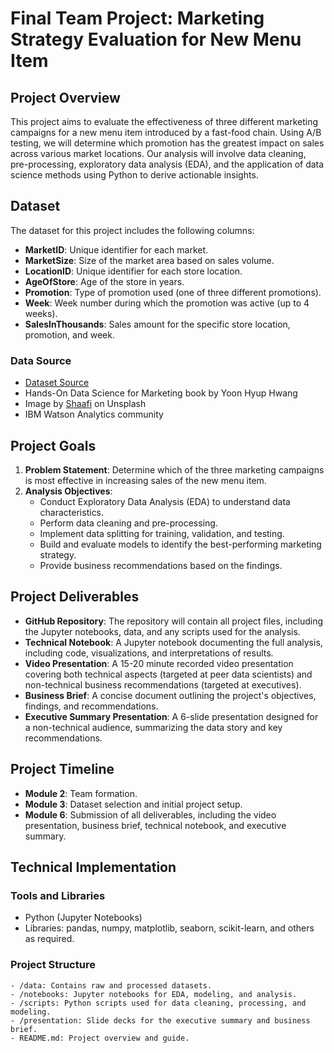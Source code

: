 # Final Team Project: Marketing Strategy Evaluation for New Menu Item

## Project Overview

This project aims to evaluate the effectiveness of three different marketing campaigns for a new menu item introduced by a fast-food chain. Using A/B testing, we will determine which promotion has the greatest impact on sales across various market locations. Our analysis will involve data cleaning, pre-processing, exploratory data analysis (EDA), and the application of data science methods using Python to derive actionable insights.

## Dataset

The dataset for this project includes the following columns:

- **MarketID**: Unique identifier for each market.
- **MarketSize**: Size of the market area based on sales volume.
- **LocationID**: Unique identifier for each store location.
- **AgeOfStore**: Age of the store in years.
- **Promotion**: Type of promotion used (one of three different promotions).
- **Week**: Week number during which the promotion was active (up to 4 weeks).
- **SalesInThousands**: Sales amount for the specific store location, promotion, and week.

### Data Source

- [Dataset Source](https://rpubs.com/ksdwivedy/finalRProject)
- Hands-On Data Science for Marketing book by Yoon Hyup Hwang
- Image by [Shaafi](https://unsplash.com/@shaafi) on Unsplash
- IBM Watson Analytics community

## Project Goals

1. **Problem Statement**: Determine which of the three marketing campaigns is most effective in increasing sales of the new menu item.
2. **Analysis Objectives**:
   - Conduct Exploratory Data Analysis (EDA) to understand data characteristics.
   - Perform data cleaning and pre-processing.
   - Implement data splitting for training, validation, and testing.
   - Build and evaluate models to identify the best-performing marketing strategy.
   - Provide business recommendations based on the findings.

## Project Deliverables

- **GitHub Repository**: The repository will contain all project files, including the Jupyter notebooks, data, and any scripts used for the analysis.
- **Technical Notebook**: A Jupyter notebook documenting the full analysis, including code, visualizations, and interpretations of results.
- **Video Presentation**: A 15-20 minute recorded video presentation covering both technical aspects (targeted at peer data scientists) and non-technical business recommendations (targeted at executives).
- **Business Brief**: A concise document outlining the project's objectives, findings, and recommendations.
- **Executive Summary Presentation**: A 6-slide presentation designed for a non-technical audience, summarizing the data story and key recommendations.

## Project Timeline

- **Module 2**: Team formation.
- **Module 3**: Dataset selection and initial project setup.
- **Module 6**: Submission of all deliverables, including the video presentation, business brief, technical notebook, and executive summary.

## Technical Implementation

### Tools and Libraries

- Python (Jupyter Notebooks)
- Libraries: pandas, numpy, matplotlib, seaborn, scikit-learn, and others as required.

### Project Structure

```plaintext
- /data: Contains raw and processed datasets.
- /notebooks: Jupyter notebooks for EDA, modeling, and analysis.
- /scripts: Python scripts used for data cleaning, processing, and modeling.
- /presentation: Slide decks for the executive summary and business brief.
- README.md: Project overview and guide.
